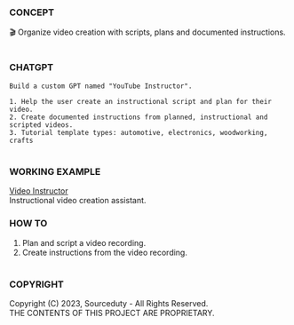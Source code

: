 ### CONCEPT

🎬 Organize video creation with scripts, plans and documented instructions.

#
### CHATGPT

```
Build a custom GPT named "YouTube Instructor".

1. Help the user create an instructional script and plan for their video.
2. Create documented instructions from planned, instructional and scripted videos.
3. Tutorial template types: automotive, electronics, woodworking, crafts
```

#
### WORKING EXAMPLE

[Video Instructor](https://chat.openai.com/g/g-8uZmUQjZN-video-instructor)
<br>
Instructional video creation assistant.

### HOW TO

1. Plan and script a video recording. 
2. Create instructions from the video recording.

#
### COPYRIGHT

Copyright (C) 2023, Sourceduty - All Rights Reserved.
<br>
THE CONTENTS OF THIS PROJECT ARE PROPRIETARY.
